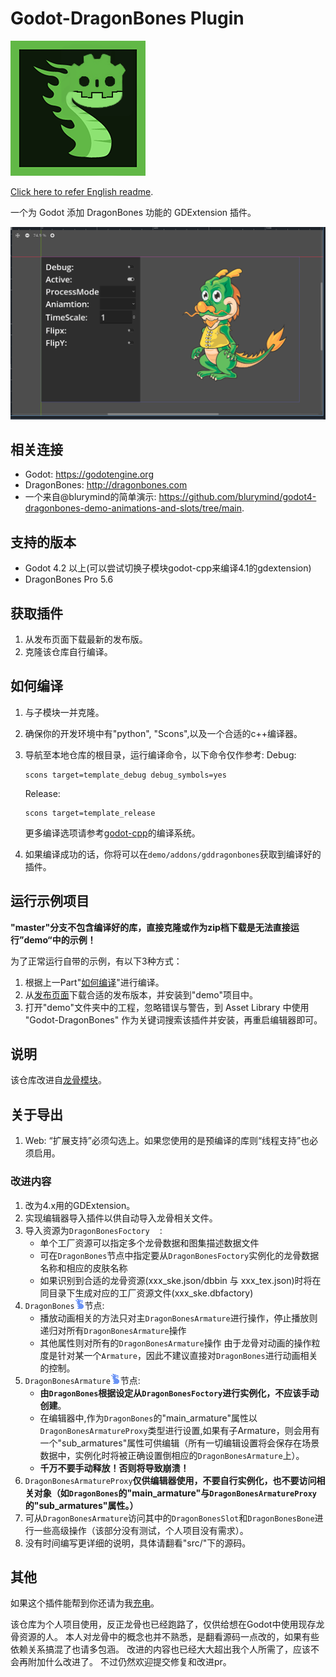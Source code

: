 # Godot-DragonBones Plugin

![image](demo/addons/gddragonbones/doc/doc_icon.png)

[Click here to refer English readme](README.md).

一个为 Godot 添加 DragonBones 功能的 GDExtension 插件。

![image](demo/addons/gddragonbones/doc/1.PNG)

## 相关连接

* Godot: <https://godotengine.org>
* DragonBones: <http://dragonbones.com>
* 一个来自@blurymind的简单演示: <https://github.com/blurymind/godot4-dragonbones-demo-animations-and-slots/tree/main>.

## 支持的版本

* Godot 4.2 以上(可以尝试切换子模块godot-cpp来编译4.1的gdextension)
* DragonBones Pro 5.6

## 获取插件

1. 从发布页面下载最新的发布版。
2. 克隆该仓库自行编译。

## 如何编译

1. 与子模块一并克隆。
2. 确保你的开发环境中有"python", "Scons",以及一个合适的c++编译器。
3. 导航至本地仓库的根目录，运行编译命令，以下命令仅作参考:
   Debug:

   ```shell
   scons target=template_debug debug_symbols=yes
   ```

   Release:

   ```shell
   scons target=template_release
   ```

   更多编译选项请参考[godot-cpp](https://github.com/godotengine/godot-cpp.git)的编译系统。

4. 如果编译成功的话，你将可以在`demo/addons/gddragonbones`获取到编译好的插件。

## 运行示例项目

**"master"分支不包含编译好的库，直接克隆或作为zip档下载是无法直接运行”demo“中的示例！**

为了正常运行自带的示例，有以下3种方式：
1. 根据上一Part"[如何编译](#如何编译)"进行编译。
2. 从[发布页面](https://github.com/Daylily-Zeleen/Godot-DragonBones/releases)下载合适的发布版本，并安装到"demo"项目中。
3. 打开"demo"文件夹中的工程，忽略错误与警告，到 Asset Library 中使用 "Godot-DragonBones" 作为关键词搜索该插件并安装，再重启编辑器即可。

## 说明

该仓库改进自[龙骨模块](https://github.com/sanja-sa/gddragonbones)。

## 关于导出

1. Web: “扩展支持”必须勾选上。如果您使用的是预编译的库则“线程支持”也必须启用。

### 改进内容

1. 改为4.x用的GDExtension。
2. 实现编辑器导入插件以供自动导入龙骨相关文件。
3. 导入资源为`DragonBonesFoctory`![image](demo/addons/gddragonbones/icons/DragonBonesWhite.png):
   * 单个工厂资源可以指定多个龙骨数据和图集描述数据文件
   * 可在`DragonBones`节点中指定要从`DragonBonesFoctory`实例化的龙骨数据名称和相应的皮肤名称
   * 如果识别到合适的龙骨资源(xxx_ske.json/dbbin 与 xxx_tex.json)时将在同目录下生成对应的工厂资源文件(xxx_ske.dbfactory)
4. `DragonBones`![image](demo/addons/gddragonbones/icons/DragonBonesBlue.png)节点:
   * 播放动画相关的方法只对主`DragonBonesArmature`进行操作，停止播放则递归对所有`DragonBonesArmature`操作
   * 其他属性则对所有的`DragonBonesArmature`操作
    由于龙骨对动画的操作粒度是针对某一个`Armature`，因此不建议直接对`DragonBones`进行动画相关的控制。
5. `DragonBonesArmature`![image](demo/addons/gddragonbones/icons/DragonBonesBlue.png)节点:
   * **由`DragonBones`根据设定从`DragonBonesFoctory`进行实例化，不应该手动创建**。
   * 在编辑器中,作为`DragonBones`的"main_armature"属性以`DragonBonesArmatureProxy`类型进行设置,如果有子Armature，则会用有一个"sub_armatures"属性可供编辑（所有一切编辑设置将会保存在场景数据中，实例化时将被正确设置倒相应的`DragonBonesArmature`上）。
   * **千万不要手动释放！否则将导致崩溃！**
6. `DragonBonesArmatureProxy`**仅供编辑器使用，不要自行实例化，也不要访问相关对象（如`DragonBones`的"main_armature"与`DragonBonesArmatureProxy`的"sub_armatures"属性。）**
7. 可从`DragonBonesArmature`访问其中的`DragonBonesSlot`和`DragonBonesBone`进行一些高级操作（该部分没有测试，个人项目没有需求）。
8. 没有时间编写更详细的说明，具体请翻看"src/"下的源码。

## 其他

如果这个插件能帮到你还请为我[充电](https://afdian.com/a/Daylily-Zeleen)。

该仓库为个人项目使用，反正龙骨也已经跑路了，仅供给想在Godot中使用现存龙骨资源的人。
本人对龙骨中的概念也并不熟悉，是翻看源码一点改的，如果有些依赖关系搞混了也请多包涵。
改进的内容也已经大大超出我个人所需了，应该不会再附加什么改进了。
不过仍然欢迎提交修复和改进pr。
